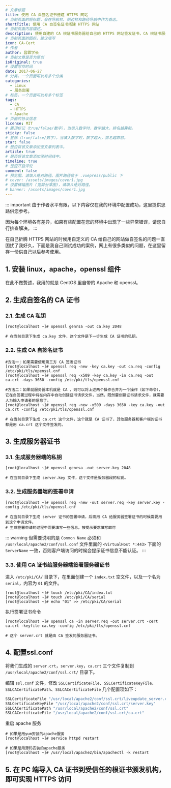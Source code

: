 ```yaml
---
# 文章标题
title: 使用 CA 自签名证书搭建 HTTPS 网站
# 当前页面的短标题，会在导航栏、侧边栏和路径导航中作为首选。
shortTitle: 使用 CA 自签名证书搭建 HTTPS 网站
# 当前页面内容描述。
description: 使用自建的 CA 根证书服务器给自己的 HTTPS 网站签发证书，CA 根证书服务器和 HTTPS 服务器可以是一台，也可以是两台不同的机器。
# 当前页面的图标，建议填写
icon: CA-Cert
# 作者
author: 昌霖学长
# 当前文章是否为原创
isOriginal: true
# 设置写作时间
date: 2017-06-27
# 分类，一个页面可以有多个分类
categories: 
  - Linux
  - 服务部署
# 标签，一个页面可以有多个标签
tags: 
  - CA
  - HTTPS
  - Apache
# 页面的协议信息
license: MIT 
# 置顶标记（true/false/数字），当填入数字时，数字越大，排名越靠前。
sticky: false
# 星标（true/false/数字），当填入数字时，数字越大，排名越靠前。
star: false
# 是否将该文章添加至文章列表中。
article: true
# 是否将该文章添加至时间线中。
timeline: true
# 是否开启评论
comment: false
# 预览图。请填入绝对路径。图片路径位于 .vuepress/public 下
# cover: /assets/images/cover1.jpg
# 设置横幅图片 (宽屏分享图)，请填入绝对路径。
# banner: /assets/images/cover1.jpg
---
```


::: important
由于作者水平有限，以下内容仅在我的环境中配置成功，这里提供思路供您参考。

因为每个环境各有差异，如果有些配置在您的环境中出现了一些异常错误，请您自行排查解决。
:::

在自己折腾 HTTPS 网站的时候用自定义的 CA 给自己的网站做自签名的问题一直困扰了我好久，下面是我自己测试成功的案例，网上有很多类似的问题，在这里留存一份供自己以后参考使用。

## 1. 安装 linux，apache，openssl 组件

在此不做赘述，我用的就是 CentOS 里自带的 Apache 和 openssl。

## 2. 生成自签名的 CA 证书

### 2.1. 生成 CA 私钥

```shell
[root@localhost ~]# openssl genrsa -out ca.key 2048

# 在当前目录下生成 ca.key 文件，这个文件是下一步生成 CA 证书的私钥。
```

### 2.2. 生成 CA 自签名证书

```shell
#方法一：如果需要使用第三方 CA 签发证书
[root@localhost ~]# openssl req -new -key ca.key -out ca.req -config /etc/pki/tls/openssl.cnf
[root@localhost ~]# openssl req -x509 -key ca.key -in ca.req -out ca.crt -days 3650 -config /etc/pki/tls/openssl.cnf

#方法二：如果就服务器本机就是 CA ，则可以将上述两个操作合并为一个操作（如下命令），它在自签署过程中将在内存中自动创建证书请求文件，当然，既然要创建证书请求文件，就需要人为输入申请者的信息了。
[root@localhost ~]# openssl req -new -x509 -days 3650 -key ca.key -out ca.crt -config /etc/pki/tls/openssl.cnf 

# 在当前目录下生成 ca.crt 这个文件，这个就是 CA 证书了，其他服务器和客户端的证书都是用 ca.crt 这个文件签发的。
```

## 3. 生成服务器证书

### 3.1. 生成服务器端的私钥

```shell
[root@localhost ~]# openssl genrsa -out server.key 2048 

# 在当前目录下生成 server.key 文件，这个文件是服务器段的私钥。
```

### 3.2. 生成服务器端的签署申请

```shell
[root@localhost ~]# openssl req -new -out server.req -key server.key -config /etc/pki/tls/openssl.cnf 

# 在当前目录下生成 server 证书的签署申请，后面用 CA 给服务器签署证书的时候需要用到这个申请文件。
# 生成签署申请的过程中需要填写一些信息，按提示要求填写即可
```

::: warning
但需要说明的是 `Common Name` 必须和 `/usr/local/apache2/conf/ssl.conf` 文件里面的 `<VirtualHost *:443>` 下面的 `ServerName` 一致，否则客户端访问的时候会提示证书信息不能认证。
:::

### 3.3. 使用 CA 证书给服务器端签署服务器证书

进入 `/etc/pki/CA/` 目录下，在里面创建一个 `index.txt` 空文件，以及一个名为 `serial`，内容为 `01` 的文件。

```shell
[root@localhost ~]# touch /etc/pki/CA/index.txt
[root@localhost ~]# touch /etc/pki/CA/serial
[root@localhost ~]# echo "01" >> /etc/pki/CA/serial
```

执行签署证书命令

```shell
[root@localhost ~]# openssl ca -in server.req -out server.crt -cert ca.crt -keyfile ca.key -config /etc/pki/tls/openssl.cnf

# 这个 server.crt 就是由 CA 签发的服务器证书。 
```

## 4. 配置ssl.conf

将我们生成的 `server.crt`，`server.key`，`ca.crt` 三个文件复制到 `/usr/local/apache2/conf/ssl.crt/` 目录下。

编辑 `ssl.conf` 文件，修改 `SSLCertificateFile`、`SSLCertificateKeyFile`、`SSLCACertificatePath`、`SSLCACertificateFile` 几个配置项如下：

```apache title="/usr/local/apache2/conf/ssl.conf"
SSLCertificateFile "/usr/local/apache2/conf/ssl.crt/liveupdate_server.crt"
SSLCertificateKeyFile "/usr/local/apache2/conf/ssl.crt/server.key"
SSLCACertificatePath "/usr/local/apache2/conf/ssl.crt"
SSLCACertificateFile "/usr/local/apache2/conf/ssl.crt/ca.crt"
```

重启 apache 服务

```shell
# 如果是用yum安装的apache服务
[root@localhost ~]# service httpd restart 

# 如果是用源码安装的apache服务
[root@localhost ~]# /usr/local/apache2/bin/apachectl -k restart
```

## 5. 在 PC 端导入 CA 证书到受信任的根证书颁发机构，即可实现 HTTPS 访问
